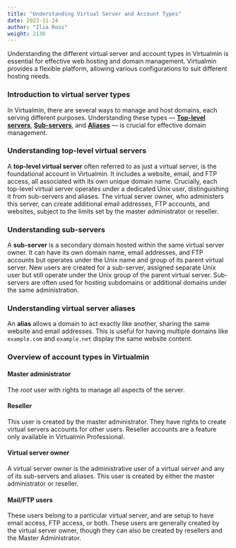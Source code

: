 ```yaml
---
title: "Understanding Virtual Server and Account Types"
date: 2023-11-24
author: "Ilia Ross"
weight: 2130
---
```


Understanding the different virtual server and account types in Virtualmin is essential for effective web hosting and domain management. Virtualmin provides a flexible platform, allowing various configurations to suit different hosting needs.

### Introduction to virtual server types

In Virtualmin, there are several ways to manage and host domains, each serving different purposes. Understanding these types — [**Top-level servers**](#understanding-top-level-virtual-servers), [**Sub-servers**](#understanding-sub-servers), and [**Aliases**](#understanding-virtual-server-aliases) — is crucial for effective domain management.

### Understanding top-level virtual servers

A **top-level virtual server** often referred to as just a virtual server, is the foundational account in Virtualmin. It includes a website, email, and FTP access, all associated with its own unique domain name. Crucially, each top-level virtual server operates under a dedicated Unix user, distinguishing it from sub-servers and aliases. The virtual server owner, who administers this server, can create additional email addresses, FTP accounts, and websites, subject to the limits set by the master administrator or reseller.

### Understanding sub-servers

A **sub-server** is a secondary domain hosted within the same virtual server owner. It can have its own domain name, email addresses, and FTP accounts but operates under the Unix name and group of its parent virtual server. New users are created for a sub-server, assigned separate Unix user but still operate under the Unix group of the parent virtual server. Sub-servers are often used for hosting subdomains or additional domains under the same administration.

### Understanding virtual server aliases

An **alias** allows a domain to act exactly like another, sharing the same website and email addresses. This is useful for having multiple domains like `example.com` and `example.net` display the same website content.

### Overview of account types in Virtualmin

#### Master administrator
   The _root_ user with rights to manage all aspects of the server.
#### Reseller
   This user is created by the master administrator. They have rights to create virtual servers accounts for other users. Reseller accounts are a feature only available in Virtualmin Professional.
#### Virtual server owner
   A virtual server owner is the administrative user of a virtual server and any of its sub-servers and aliases. This user is created by either the master administrator or reseller.
#### Mail/FTP users
   These users belong to a particular virtual server, and are setup to have email access, FTP access, or both. These users are generally created by the virtual server owner, though they can also be created by resellers and the Master Administrator.
